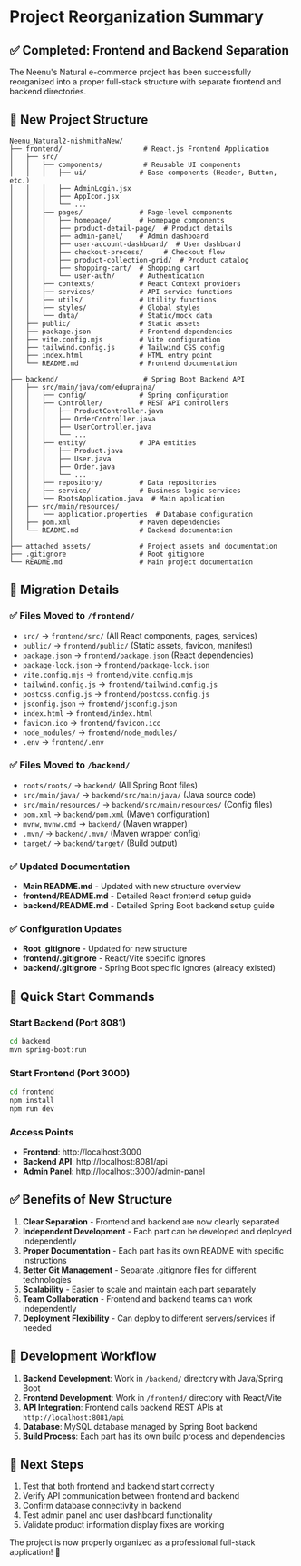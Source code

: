 # Project Reorganization Summary

## ✅ Completed: Frontend and Backend Separation

The Neenu's Natural e-commerce project has been successfully reorganized into a proper full-stack structure with separate frontend and backend directories.

## 📁 New Project Structure

```
Neenu_Natural2-nishmithaNew/
├── frontend/                    # React.js Frontend Application
│   ├── src/
│   │   ├── components/          # Reusable UI components
│   │   │   ├── ui/             # Base components (Header, Button, etc.)
│   │   │   ├── AdminLogin.jsx
│   │   │   ├── AppIcon.jsx
│   │   │   └── ...
│   │   ├── pages/              # Page-level components
│   │   │   ├── homepage/       # Homepage components
│   │   │   ├── product-detail-page/  # Product details
│   │   │   ├── admin-panel/    # Admin dashboard
│   │   │   ├── user-account-dashboard/  # User dashboard
│   │   │   ├── checkout-process/     # Checkout flow
│   │   │   ├── product-collection-grid/  # Product catalog
│   │   │   ├── shopping-cart/  # Shopping cart
│   │   │   └── user-auth/      # Authentication
│   │   ├── contexts/           # React Context providers
│   │   ├── services/           # API service functions
│   │   ├── utils/              # Utility functions
│   │   ├── styles/             # Global styles
│   │   └── data/               # Static/mock data
│   ├── public/                 # Static assets
│   ├── package.json            # Frontend dependencies
│   ├── vite.config.mjs         # Vite configuration
│   ├── tailwind.config.js      # Tailwind CSS config
│   ├── index.html              # HTML entry point
│   └── README.md               # Frontend documentation
│
├── backend/                     # Spring Boot Backend API
│   ├── src/main/java/com/eduprajna/
│   │   ├── config/             # Spring configuration
│   │   ├── Controller/         # REST API controllers
│   │   │   ├── ProductController.java
│   │   │   ├── OrderController.java
│   │   │   ├── UserController.java
│   │   │   └── ...
│   │   ├── entity/             # JPA entities
│   │   │   ├── Product.java
│   │   │   ├── User.java
│   │   │   ├── Order.java
│   │   │   └── ...
│   │   ├── repository/         # Data repositories
│   │   ├── service/            # Business logic services
│   │   └── RootsApplication.java  # Main application
│   ├── src/main/resources/
│   │   └── application.properties  # Database configuration
│   ├── pom.xml                 # Maven dependencies
│   └── README.md               # Backend documentation
│
├── attached_assets/            # Project assets and documentation
├── .gitignore                  # Root gitignore
└── README.md                   # Main project documentation
```

## 🔄 Migration Details

### ✅ Files Moved to `/frontend/`
- `src/` → `frontend/src/` (All React components, pages, services)
- `public/` → `frontend/public/` (Static assets, favicon, manifest)
- `package.json` → `frontend/package.json` (React dependencies)
- `package-lock.json` → `frontend/package-lock.json`
- `vite.config.mjs` → `frontend/vite.config.mjs`
- `tailwind.config.js` → `frontend/tailwind.config.js`
- `postcss.config.js` → `frontend/postcss.config.js`
- `jsconfig.json` → `frontend/jsconfig.json`
- `index.html` → `frontend/index.html`
- `favicon.ico` → `frontend/favicon.ico`
- `node_modules/` → `frontend/node_modules/`
- `.env` → `frontend/.env`

### ✅ Files Moved to `/backend/`
- `roots/roots/` → `backend/` (All Spring Boot files)
- `src/main/java/` → `backend/src/main/java/` (Java source code)
- `src/main/resources/` → `backend/src/main/resources/` (Config files)
- `pom.xml` → `backend/pom.xml` (Maven configuration)
- `mvnw`, `mvnw.cmd` → `backend/` (Maven wrapper)
- `.mvn/` → `backend/.mvn/` (Maven wrapper config)
- `target/` → `backend/target/` (Build output)

### ✅ Updated Documentation
- **Main README.md** - Updated with new structure overview
- **frontend/README.md** - Detailed React frontend setup guide
- **backend/README.md** - Detailed Spring Boot backend setup guide

### ✅ Configuration Updates
- **Root .gitignore** - Updated for new structure
- **frontend/.gitignore** - React/Vite specific ignores
- **backend/.gitignore** - Spring Boot specific ignores (already existed)

## 🚀 Quick Start Commands

### Start Backend (Port 8081)
```bash
cd backend
mvn spring-boot:run
```

### Start Frontend (Port 3000) 
```bash
cd frontend  
npm install
npm run dev
```

### Access Points
- **Frontend**: http://localhost:3000
- **Backend API**: http://localhost:8081/api  
- **Admin Panel**: http://localhost:3000/admin-panel

## ✅ Benefits of New Structure

1. **Clear Separation** - Frontend and backend are now clearly separated
2. **Independent Development** - Each part can be developed and deployed independently  
3. **Proper Documentation** - Each part has its own README with specific instructions
4. **Better Git Management** - Separate .gitignore files for different technologies
5. **Scalability** - Easier to scale and maintain each part separately
6. **Team Collaboration** - Frontend and backend teams can work independently
7. **Deployment Flexibility** - Can deploy to different servers/services if needed

## 🔧 Development Workflow

1. **Backend Development**: Work in `/backend/` directory with Java/Spring Boot
2. **Frontend Development**: Work in `/frontend/` directory with React/Vite
3. **API Integration**: Frontend calls backend REST APIs at `http://localhost:8081/api`
4. **Database**: MySQL database managed by Spring Boot backend
5. **Build Process**: Each part has its own build process and dependencies

## 📝 Next Steps

1. Test that both frontend and backend start correctly
2. Verify API communication between frontend and backend
3. Confirm database connectivity in backend
4. Test admin panel and user dashboard functionality
5. Validate product information display fixes are working

The project is now properly organized as a professional full-stack application! 🎉